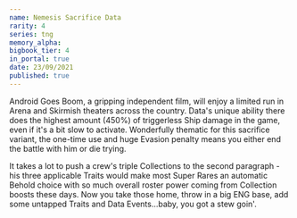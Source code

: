 ```yaml
---
name: Nemesis Sacrifice Data
rarity: 4
series: tng
memory_alpha:
bigbook_tier: 4
in_portal: true
date: 23/09/2021
published: true
---
```


Android Goes Boom, a gripping independent film, will enjoy a limited run in Arena and Skirmish theaters across the country. Data's unique ability there does the highest amount (450%) of triggerless Ship damage in the game, even if it's a bit slow to activate. Wonderfully thematic for this sacrifice variant, the one-time use and huge Evasion penalty means you either end the battle with him or die trying. 

It takes a lot to push a crew's triple Collections to the second paragraph - his three applicable Traits would make most Super Rares an automatic Behold choice with so much overall roster power coming from Collection boosts these days. Now you take those home, throw in a big ENG base, add some untapped Traits and Data Events...baby, you got a stew goin'.
